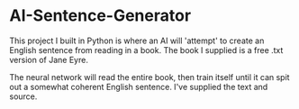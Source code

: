 # AI-Sentence-Generator
This project I built in Python is where an AI will 'attempt' to create an English sentence from reading in a book. The book I supplied is a free .txt version of Jane Eyre. 

The neural network will read the entire book, then train itself until it can spit out a somewhat coherent English sentence. I've supplied the text and source.
